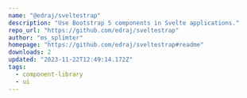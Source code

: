 ```yaml
---
name: "@edraj/sveltestrap"
description: "Use Bootstrap 5 components in Svelte applications."
repo_url: "https://github.com/edraj/sveltestrap"
author: "ms_splimter"
homepage: "https://github.com/edraj/sveltestrap#readme"
downloads: 2
updated: "2023-11-22T12:49:14.172Z"
tags: 
  - component-library
  - ui
---
```

